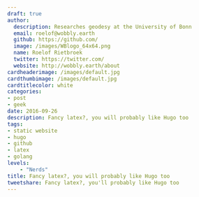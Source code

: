 ```yaml
---
draft: true
author:
  description: Researches geodesy at the University of Bonn
  email: roelof@wobbly.earth
  github: https://github.com/
  image: /images/WBlogo_64x64.png
  name: Roelof Rietbroek
  twitter: https://twitter.com/
  website: http://wobbly.earth/about
cardheaderimage: /images/default.jpg
cardthumbimage: /images/default.jpg
cardtitlecolor: white
categories:
- post
- geek
date: 2016-09-26
description: Fancy latex?, you will probably like Hugo too
tags:
- static website
- hugo
- github
- latex
- golang
levels:
    - "Nerds"
title: Fancy latex?, you will probably like Hugo too
tweetshare: Fancy latex?, you'll probably like Hugo too
---
```


